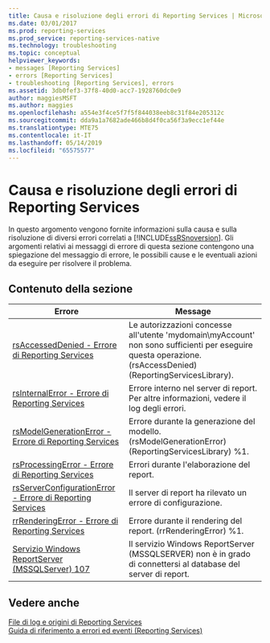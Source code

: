 ```yaml
---
title: Causa e risoluzione degli errori di Reporting Services | Microsoft Docs
ms.date: 03/01/2017
ms.prod: reporting-services
ms.prod_service: reporting-services-native
ms.technology: troubleshooting
ms.topic: conceptual
helpviewer_keywords:
- messages [Reporting Services]
- errors [Reporting Services]
- troubleshooting [Reporting Services], errors
ms.assetid: 3db0fef3-37f8-40d0-acc7-1928760dc0e9
author: maggiesMSFT
ms.author: maggies
ms.openlocfilehash: a554e3f4ce5f7f5f844038eeb8c31f84e205312c
ms.sourcegitcommit: dda9a1a7682ade466b8d4f0ca56f3a9ecc1ef44e
ms.translationtype: MTE75
ms.contentlocale: it-IT
ms.lasthandoff: 05/14/2019
ms.locfileid: "65575577"
---
```

# <a name="cause-and-resolution-of-reporting-services-errors"></a>Causa e risoluzione degli errori di Reporting Services
  In questo argomento vengono fornite informazioni sulla causa e sulla risoluzione di diversi errori correlati a [!INCLUDE[ssRSnoversion](../../includes/ssrsnoversion-md.md)]. Gli argomenti relativi ai messaggi di errore di questa sezione contengono una spiegazione del messaggio di errore, le possibili cause e le eventuali azioni da eseguire per risolvere il problema.  
  
## <a name="in-this-section"></a>Contenuto della sezione  
  
|Errore|Message|  
|-----------|-------------|  
|[rsAccessedDenied - Errore di Reporting Services](../../reporting-services/troubleshooting/rsaccesseddenied-reporting-services-error.md)|Le autorizzazioni concesse all'utente 'mydomain\myAccount' non sono sufficienti per eseguire questa operazione. (rsAccessDenied) (ReportingServicesLibrary).|  
|[rsInternalError - Errore di Reporting Services](../../reporting-services/troubleshooting/rsinternalerror-reporting-services-error.md)|Errore interno nel server di report. Per altre informazioni, vedere il log degli errori.|  
|[rsModelGenerationError - Errore di Reporting Services](../../reporting-services/troubleshooting/rsmodelgenerationerror-reporting-services-error.md)|Errore durante la generazione del modello. (rsModelGenerationError) (ReportingServicesLibrary) %1.|  
|[rsProcessingError - Errore di Reporting Services](../../reporting-services/troubleshooting/rsprocessingerror-reporting-services-error.md)|Errori durante l'elaborazione del report.|  
|[rsServerConfigurationError - Errore di Reporting Services](../../reporting-services/troubleshooting/rsserverconfigurationerror-reporting-services-error.md)|Il server di report ha rilevato un errore di configurazione.|  
|[rrRenderingError - Errore di Reporting Services](../../reporting-services/troubleshooting/rrrenderingerror-reporting-services-error.md)|Errore durante il rendering del report. (rrRenderingError) %1.|  
|[Servizio Windows ReportServer &#40;MSSQLServer&#41; 107](../../reporting-services/troubleshooting/report-server-windows-service-mssqlserver-107.md)|Il servizio Windows ReportServer (MSSQLSERVER) non è in grado di connettersi al database del server di report.|  
  
## <a name="see-also"></a>Vedere anche  
 [File di log e origini di Reporting Services](../../reporting-services/report-server/reporting-services-log-files-and-sources.md)   
 [Guida di riferimento a errori ed eventi &#40;Reporting Services&#41;](../../reporting-services/troubleshooting/errors-and-events-reference-reporting-services.md)  
  
  
